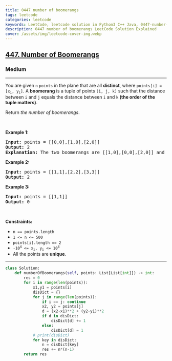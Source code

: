 ```yaml
---
title: 0447 number of boomerangs
tags: leetcode
categories: leetcode
keywords: LeetCode, leetcode solution in Python3 C++ Java, 0447-number-of-boomerangs solution
description: 0447 number of boomerangs LeetCode Solution Explained
cover: /assets/img/leetcode-cover-img.webp
---
```





<h2><a href="https://leetcode.com/problems/number-of-boomerangs/">447. Number of Boomerangs</a></h2><h3>Medium</h3><hr><div><p>You are given <code>n</code> <code>points</code> in the plane that are all <strong>distinct</strong>, where <code>points[i] = [x<sub>i</sub>, y<sub>i</sub>]</code>. A <strong>boomerang</strong> is a tuple of points <code>(i, j, k)</code> such that the distance between <code>i</code> and <code>j</code> equals the distance between <code>i</code> and <code>k</code> <strong>(the order of the tuple matters)</strong>.</p>

<p>Return <em>the number of boomerangs</em>.</p>

<p>&nbsp;</p>
<p><strong class="example">Example 1:</strong></p>

<pre><strong>Input:</strong> points = [[0,0],[1,0],[2,0]]
<strong>Output:</strong> 2
<strong>Explanation:</strong> The two boomerangs are [[1,0],[0,0],[2,0]] and [[1,0],[2,0],[0,0]].
</pre>

<p><strong class="example">Example 2:</strong></p>

<pre><strong>Input:</strong> points = [[1,1],[2,2],[3,3]]
<strong>Output:</strong> 2
</pre>

<p><strong class="example">Example 3:</strong></p>

<pre><strong>Input:</strong> points = [[1,1]]
<strong>Output:</strong> 0
</pre>

<p>&nbsp;</p>
<p><strong>Constraints:</strong></p>

<ul>
	<li><code>n == points.length</code></li>
	<li><code>1 &lt;= n &lt;= 500</code></li>
	<li><code>points[i].length == 2</code></li>
	<li><code>-10<sup>4</sup> &lt;= x<sub>i</sub>, y<sub>i</sub> &lt;= 10<sup>4</sup></code></li>
	<li>All the points are <strong>unique</strong>.</li>
</ul>
</div>

---




```python
class Solution:
    def numberOfBoomerangs(self, points: List[List[int]]) -> int:
        res = 0
        for i in range(len(points)):
            x1,y1 = points[i]
            disDict = {}
            for j in range(len(points)):
                if i == j: continue
                x2, y2 = points[j]
                d = (x2-x1)**2 + (y2-y1)**2
                if d in disDict:
                    disDict[d] += 1
                else:
                    disDict[d] = 1
            # print(disDict)
            for key in disDict:
                n = disDict[key]
                res += n*(n-1)
        return res
```
